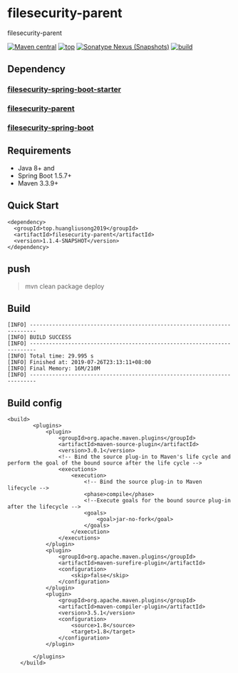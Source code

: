# filesecurity-parent
filesecurity-parent

[![Maven central](https://img.shields.io/badge/Maven%20central-v1.1-red.svg)](https://oss.sonatype.org/#nexus-search;quick~filesecurity-parent)
[![top](https://img.shields.io/badge/build-top.huangliusong2019-green.svg)](https://github.com/huangliusong/filesecurity-parent)
[![Sonatype Nexus (Snapshots)](https://img.shields.io/badge/Sonatype%20Nexus-v1.1-blue.svg)](https://oss.sonatype.org/content/repositories/snapshots/top/huangliusong2019/)
[![build](https://img.shields.io/badge/build-passing-brightgreen.svg)](https://travis-ci.org/huangliusong/filesecurity-parent)


## Dependency

### [filesecurity-spring-boot-starter](https://github.com/huangliusong/filesecurity-spring-boot-starter)

### [filesecurity-parent](https://github.com/huangliusong/filesecurity-parent)

### [filesecurity-spring-boot](https://github.com/huangliusong/filesecurityspringboot)


## Requirements

* Java 8+ and 
* Spring Boot 1.5.7+
* Maven 3.3.9+


## Quick Start

~~~
<dependency>
  <groupId>top.huangliusong2019</groupId>
  <artifactId>filesecurity-parent</artifactId>
  <version>1.1.4-SNAPSHOT</version>
</dependency>
~~~


## push
> mvn clean package deploy

## Build
~~~
[INFO] ------------------------------------------------------------------------
[INFO] BUILD SUCCESS
[INFO] ------------------------------------------------------------------------
[INFO] Total time: 29.995 s
[INFO] Finished at: 2019-07-26T23:13:11+08:00
[INFO] Final Memory: 16M/210M
[INFO] ------------------------------------------------------------------------
~~~

## Build config
~~~
<build>
        <plugins>
            <plugin>
                <groupId>org.apache.maven.plugins</groupId>
                <artifactId>maven-source-plugin</artifactId>
                <version>3.0.1</version>
                <!-- Bind the source plug-in to Maven's life cycle and perform the goal of the bound source after the life cycle -->
                <executions>
                    <execution>
                        <!-- Bind the source plug-in to Maven lifecycle -->
                        <phase>compile</phase>
                        <!--Execute goals for the bound source plug-in after the lifecycle -->
                        <goals>
                            <goal>jar-no-fork</goal>
                        </goals>
                    </execution>
                </executions>
            </plugin>
            <plugin>
                <groupId>org.apache.maven.plugins</groupId>
                <artifactId>maven-surefire-plugin</artifactId>
                <configuration>
                    <skip>false</skip>
                </configuration>
            </plugin>
            <plugin>
                <groupId>org.apache.maven.plugins</groupId>
                <artifactId>maven-compiler-plugin</artifactId>
                <version>3.5.1</version>
                <configuration>
                    <source>1.8</source>
                    <target>1.8</target>
                </configuration>
            </plugin>

        </plugins>
    </build>
~~~